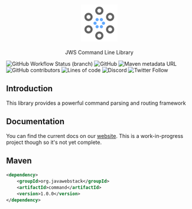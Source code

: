 <p align="center"><img src="https://raw.githubusercontent.com/JavaWebStack/docs/master/docs/assets/img/icon.svg" width="100">
<br><br>
JWS Command Line Library
</p>

![GitHub Workflow Status (branch)](https://img.shields.io/github/workflow/status/JavaWebStack/command/Maven%20Deploy/master)
![GitHub](https://img.shields.io/github/license/JavaWebStack/command)
![Maven metadata URL](https://img.shields.io/maven-metadata/v?metadataUrl=https%3A%2F%2Frepo1.maven.org%2Fmaven2%2Forg%2Fjavawebstack%2Fcommand%2Fmaven-metadata.xml)
![GitHub contributors](https://img.shields.io/github/contributors/JavaWebStack/command)
![Lines of code](https://img.shields.io/tokei/lines/github/JavaWebStack/command)
![Discord](https://img.shields.io/discord/815612319378833408?color=%237289DA&label=discord)
![Twitter Follow](https://img.shields.io/twitter/follow/JavaWebStack?style=social)

## Introduction

This library provides a powerful command parsing and routing framework

## Documentation

You can find the current docs on our [website](https://docs.javawebstack.org/). This is a
work-in-progress project though so it's not yet complete.

## Maven
```xml
<dependency>
    <groupId>org.javawebstack</groupId>
    <artifactId>command</artifactId>
    <version>1.0.0</version>
</dependency>
```